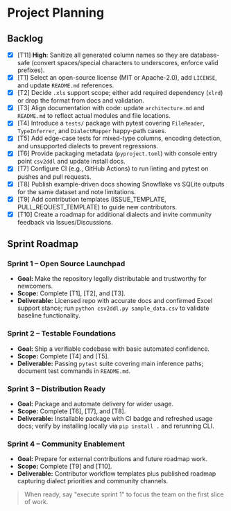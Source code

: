 # Project Planning

## Backlog
- [x] [T11] **High**: Sanitize all generated column names so they are database-safe (convert spaces/special characters to underscores, enforce valid prefixes).
- [x] [T1] Select an open-source license (MIT or Apache-2.0), add `LICENSE`, and update `README.md` references.
- [x] [T2] Decide `.xls` support scope; either add required dependency (`xlrd`) or drop the format from docs and validation.
- [x] [T3] Align documentation with code: update `architecture.md` and `README.md` to reflect actual modules and file locations.
- [x] [T4] Introduce a `tests/` package with pytest covering `FileReader`, `TypeInferrer`, and `DialectMapper` happy-path cases.
- [x] [T5] Add edge-case tests for mixed-type columns, encoding detection, and unsupported dialects to prevent regressions.
- [x] [T6] Provide packaging metadata (`pyproject.toml`) with console entry point `csv2ddl` and update install docs.
- [x] [T7] Configure CI (e.g., GitHub Actions) to run linting and pytest on pushes and pull requests.
- [x] [T8] Publish example-driven docs showing Snowflake vs SQLite outputs for the same dataset and note limitations.
- [x] [T9] Add contribution templates (ISSUE_TEMPLATE, PULL_REQUEST_TEMPLATE) to guide new contributors.
- [x] [T10] Create a roadmap for additional dialects and invite community feedback via Issues/Discussions.

## Sprint Roadmap

### Sprint 1 – Open Source Launchpad
- **Goal:** Make the repository legally distributable and trustworthy for newcomers.
- **Scope:** Complete [T1], [T2], and [T3].
- **Deliverable:** Licensed repo with accurate docs and confirmed Excel support stance; run `python csv2ddl.py sample_data.csv` to validate baseline functionality.

### Sprint 2 – Testable Foundations
- **Goal:** Ship a verifiable codebase with basic automated confidence.
- **Scope:** Complete [T4] and [T5].
- **Deliverable:** Passing `pytest` suite covering main inference paths; document test commands in `README.md`.

### Sprint 3 – Distribution Ready
- **Goal:** Package and automate delivery for wider usage.
- **Scope:** Complete [T6], [T7], and [T8].
- **Deliverable:** Installable package with CI badge and refreshed usage docs; verify by installing locally via `pip install .` and rerunning CLI.

### Sprint 4 – Community Enablement
- **Goal:** Prepare for external contributions and future roadmap work.
- **Scope:** Complete [T9] and [T10].
- **Deliverable:** Contributor workflow templates plus published roadmap capturing dialect priorities and community channels.

> When ready, say "execute sprint 1" to focus the team on the first slice of work.
